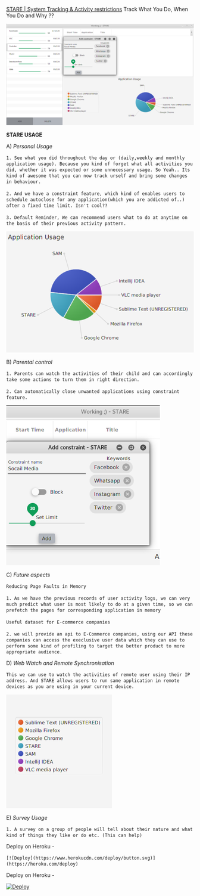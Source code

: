 [STARE | System Tracking & Activity restrictions](https://github.com/dbads/stare/) Track What You Do, When You Do and Why ??

<img src="https://github.com/dbads/stareOn/blob/master/Stare/static/Stare/img/s.png?raw=true">

**STARE USAGE**

A) *Personal Usage*

	1. See what you did throughout the day or (daily,weekly and monthly application usage). Because you kind of forget what all activities you did, whether it was expected or some unnecessary usage. So Yeah.. Its kind of awesome that you can now track urself and bring some changes in behaviour.

	2. And we have a constraint feature, which kind of enables users to schedule autoclose for any application(which you are addicted of..) after a fixed time limit. Isn't cool??

	3. Default Reminder, We can recommend users what to do at anytime on the basis of their previous activity pattern.

<img src="https://github.com/dbads/stareOn/blob/master/Stare/static/Stare/img/sd2.png?raw=true">
	
B) *Parental control* 

	1. Parents can watch the activities of their child and can accordingly take some actions to turn them in right direction.  
	
	2. Can automatically close unwanted applications using constraint feature.

<img src="https://github.com/dbads/stareOn/blob/master/Stare/static/Stare/img/sd3.png?raw=true">

C) *Future aspects*

	Reducing Page Faults in Memory 

	1. As we have the previous records of user activity logs, we can very much predict what user is most likely to do at a given time, so we can prefetch the pages for corresponding application in memory
	
	Useful dataset for E-commerce companies
	
	2. we will provide an api to E-Commerce companies, using our API these companies can access the execlusive user data which they can use to perform some kind of profiling to target the better product to more appropriate audience.


D) *Web Watch and Remote Synchronisation*
	
	This we can use to watch the activities of remote user using their IP address. And STARE allows users to run same application in remote devices as you are using in your current device.

<img src="https://github.com/dbads/stareOn/blob/master/Stare/static/Stare/img/sd1.png?raw=true">
	
	
E) *Survey Usage*

	1. A survey on a group of people will tell about their nature and what kind of things they like or do etc. (This can help)


Deploy on Heroku - 

	[![Deploy](https://www.herokucdn.com/deploy/button.svg)](https://heroku.com/deploy)












Deploy on Heroku - 

[![Deploy](https://www.herokucdn.com/deploy/button.svg)](https://heroku.com/deploy)
